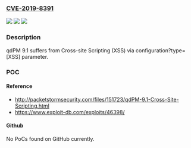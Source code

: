 ### [CVE-2019-8391](https://cve.mitre.org/cgi-bin/cvename.cgi?name=CVE-2019-8391)
![](https://img.shields.io/static/v1?label=Product&message=n%2Fa&color=blue)
![](https://img.shields.io/static/v1?label=Version&message=n%2Fa&color=blue)
![](https://img.shields.io/static/v1?label=Vulnerability&message=n%2Fa&color=brighgreen)

### Description

qdPM 9.1 suffers from Cross-site Scripting (XSS) via configuration?type=[XSS] parameter.

### POC

#### Reference
- http://packetstormsecurity.com/files/151723/qdPM-9.1-Cross-Site-Scripting.html
- https://www.exploit-db.com/exploits/46398/

#### Github
No PoCs found on GitHub currently.

